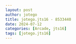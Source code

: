 ```yaml
---
layout: post
author: jotego
title: jotego.jts16 - 8533440
date: 2024-07-12
categories: [Arcade, jts16]
tags: [jotego.jts16]
---
```


